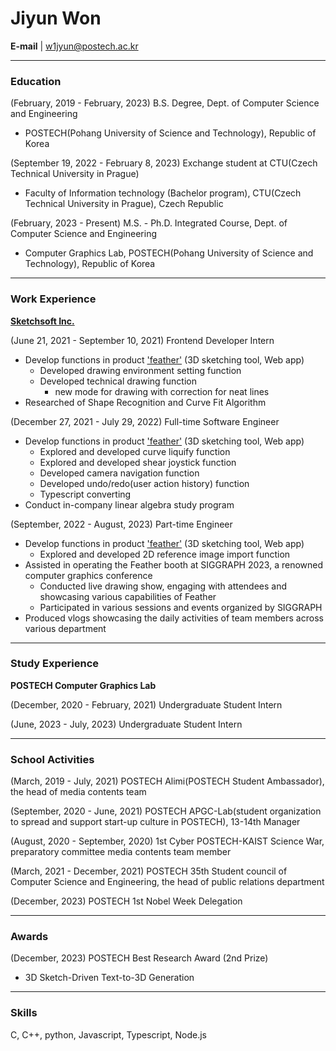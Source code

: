 # Jiyun Won

**E-mail** | w1jyun@postech.ac.kr

---

### **Education**

(February, 2019 - February, 2023) B.S. Degree, Dept. of Computer Science and Engineering
- POSTECH(Pohang University of Science and Technology), Republic of Korea

(September 19, 2022 - February 8, 2023) Exchange student at CTU(Czech Technical University in Prague)

- Faculty of Information technology (Bachelor program), CTU(Czech Technical University in Prague), Czech Republic

(February, 2023 - Present) M.S. - Ph.D. Integrated Course, Dept. of Computer Science and Engineering
- Computer Graphics Lab, POSTECH(Pohang University of Science and Technology), Republic of Korea

---

### **Work Experience**

**[Sketchsoft Inc.](https://www.sketchsoft3d.com/)**

(June 21, 2021 - September 10, 2021) Frontend Developer Intern

- Develop functions in product ['feather'](https://feather.art/) (3D sketching tool, Web app)
    - Developed drawing environment setting function
    - Developed technical drawing function
        - new mode for drawing with correction for neat lines
- Researched of Shape Recognition and Curve Fit Algorithm

(December 27, 2021  - July 29, 2022) Full-time Software Engineer

- Develop functions in product ['feather'](https://feather.art/) (3D sketching tool, Web app)
    - Explored and developed curve liquify function
    - Explored and developed shear joystick function
    - Developed camera navigation function
    - Developed undo/redo(user action history) function
    - Typescript converting
- Conduct in-company linear algebra study program

(September, 2022 - August, 2023) Part-time Engineer

- Develop functions in product ['feather'](https://feather.art/) (3D sketching tool, Web app)
    - Explored and developed 2D reference image import function
- Assisted in operating the Feather booth at SIGGRAPH 2023, a renowned computer graphics conference
    - Conducted live drawing show, engaging with attendees and showcasing various capabilities of Feather
    - Participated in various sessions and events organized by SIGGRAPH
- Produced vlogs showcasing the daily activities of team members across various department

---

### Study **Experience**

**POSTECH Computer Graphics Lab**

(December, 2020 - February, 2021) Undergraduate Student Intern

(June, 2023 - July, 2023) Undergraduate Student Intern

---

### **School Activities**

(March, 2019 - July, 2021) POSTECH Alimi(POSTECH Student Ambassador), the head of media contents team

(September, 2020 - June, 2021) POSTECH APGC-Lab(student organization to spread and support start-up culture in POSTECH), 13-14th Manager

(August, 2020 - September, 2020) 1st Cyber POSTECH-KAIST Science War, preparatory committee media contents team member

(March, 2021 - December, 2021) POSTECH 35th Student council of Computer Science and Engineering, the head of public relations department

(December, 2023) POSTECH 1st Nobel Week Delegation

---

### Awards

(December, 2023) POSTECH Best Research Award (2nd Prize)

- 3D Sketch-Driven Text-to-3D Generation

---

### **Skills**

C, C++, python, Javascript, Typescript, Node.js

